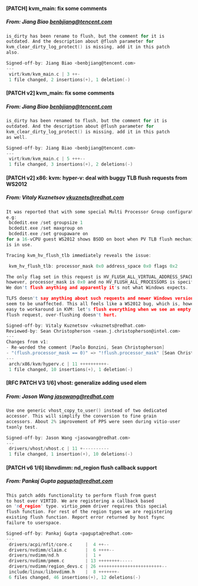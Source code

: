 #### [PATCH] kvm_main: fix some comments
##### From: Jiang Biao <benbjiang@tencent.com>

```c
is_dirty has been rename to flush, but the comment for it is
outdated. And the description about @flush parameter for
kvm_clear_dirty_log_protect() is missing, add it in this patch
also.

Signed-off-by: Jiang Biao <benbjiang@tencent.com>
---
 virt/kvm/kvm_main.c | 3 ++-
 1 file changed, 2 insertions(+), 1 deletion(-)

```
#### [PATCH v2] kvm_main: fix some comments
##### From: Jiang Biao <benbjiang@tencent.com>

```c
is_dirty has been renamed to flush, but the comment for it is
outdated. And the description about @flush parameter for
kvm_clear_dirty_log_protect() is missing, add it in this patch
as well.

Signed-off-by: Jiang Biao <benbjiang@tencent.com>
---
 virt/kvm/kvm_main.c | 5 +++--
 1 file changed, 3 insertions(+), 2 deletions(-)

```
#### [PATCH v2] x86: kvm: hyper-v: deal with buggy TLB flush requests from WS2012
##### From: Vitaly Kuznetsov <vkuznets@redhat.com>

```c
It was reported that with some special Multi Processor Group configuration,
e.g:
 bcdedit.exe /set groupsize 1
 bcdedit.exe /set maxgroup on
 bcdedit.exe /set groupaware on
for a 16-vCPU guest WS2012 shows BSOD on boot when PV TLB flush mechanism
is in use.

Tracing kvm_hv_flush_tlb immediately reveals the issue:

 kvm_hv_flush_tlb: processor_mask 0x0 address_space 0x0 flags 0x2

The only flag set in this request is HV_FLUSH_ALL_VIRTUAL_ADDRESS_SPACES,
however, processor_mask is 0x0 and no HV_FLUSH_ALL_PROCESSORS is specified.
We don't flush anything and apparently it's not what Windows expects.

TLFS doesn't say anything about such requests and newer Windows versions
seem to be unaffected. This all feels like a WS2012 bug, which is, however,
easy to workaround in KVM: let's flush everything when we see an empty
flush request, over-flushing doesn't hurt.

Signed-off-by: Vitaly Kuznetsov <vkuznets@redhat.com>
Reviewed-by: Sean Christopherson <sean.j.christopherson@intel.com>
---
Changes from v1:
- Re-worded the comment [Paolo Bonzini, Sean Christopherson]
- "(flush.processor_mask == 0)" => "!flush.processor_mask" [Sean Christopherson]
---
 arch/x86/kvm/hyperv.c | 11 ++++++++++-
 1 file changed, 10 insertions(+), 1 deletion(-)

```
#### [RFC PATCH V3 1/6] vhost: generalize adding used elem
##### From: Jason Wang <jasowang@redhat.com>

```c
Use one generic vhost_copy_to_user() instead of two dedicated
accessor. This will simplify the conversion to fine grain
accessors. About 2% improvement of PPS were seen during vitio-user
txonly test.

Signed-off-by: Jason Wang <jasowang@redhat.com>
---
 drivers/vhost/vhost.c | 11 +----------
 1 file changed, 1 insertion(+), 10 deletions(-)

```
#### [PATCH v6 1/6] libnvdimm: nd_region flush callback support
##### From: Pankaj Gupta <pagupta@redhat.com>

```c
This patch adds functionality to perform flush from guest
to host over VIRTIO. We are registering a callback based
on 'nd_region' type. virtio_pmem driver requires this special
flush function. For rest of the region types we are registering
existing flush function. Report error returned by host fsync
failure to userspace.

Signed-off-by: Pankaj Gupta <pagupta@redhat.com>
---
 drivers/acpi/nfit/core.c     |  4 ++--
 drivers/nvdimm/claim.c       |  6 ++++--
 drivers/nvdimm/nd.h          |  1 +
 drivers/nvdimm/pmem.c        | 13 ++++++++-----
 drivers/nvdimm/region_devs.c | 26 ++++++++++++++++++++++++--
 include/linux/libnvdimm.h    |  8 +++++++-
 6 files changed, 46 insertions(+), 12 deletions(-)

```
